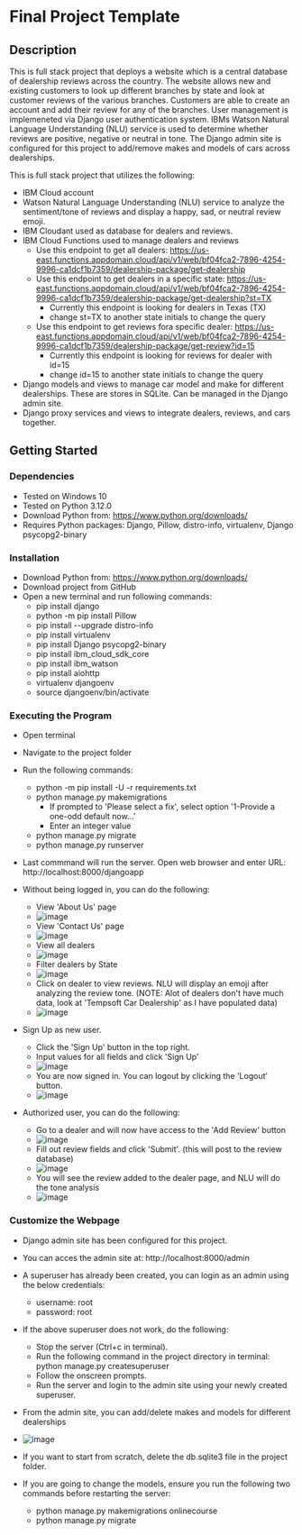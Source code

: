 # Final Project Template

## Description

This is full stack project that deploys a website which is a central database of dealership reviews across the country. The website allows new and existing customers to look up different branches by state and look at customer reviews of the various branches. Customers are able to create an account and add their review for any of the branches. User management is implemeneted via Django user authentication system. IBMs Watson Natural Language Understanding (NLU) service is used to determine whether reviews are positive, negative or neutral in tone. The Django admin site is configured for this project to add/remove makes and models of cars across dealerships. 

This is full stack project that utilizes the following:
- IBM Cloud account
- Watson Natural Language Understanding (NLU) service to analyze the sentiment/tone of reviews and display a happy, sad, or neutral review emoji. 
- IBM Cloudant used as database for dealers and reviews.
- IBM Cloud Functions used to manage dealers and reviews
     - Use this endpoint to get all dealers: https://us-east.functions.appdomain.cloud/api/v1/web/bf04fca2-7896-4254-9996-ca1dcf1b7359/dealership-package/get-dealership
     - Use this endpoint to get dealers in a specific state: https://us-east.functions.appdomain.cloud/api/v1/web/bf04fca2-7896-4254-9996-ca1dcf1b7359/dealership-package/get-dealership?st=TX
          - Currently this endpoint is looking for dealers in Texas (TX)
          - change st=TX to another state initials to change the query
     - Use this endpoint to get reviews fora  specific dealer: https://us-east.functions.appdomain.cloud/api/v1/web/bf04fca2-7896-4254-9996-ca1dcf1b7359/dealership-package/get-review?id=15
          - Currently this endpoint is looking for reviews for dealer with id=15
          - change id=15 to another state initials to change the query
- Django models and views to manage car model and make for different dealerships. These are stores in SQLite. Can be managed in the Django admin site. 
- Django proxy services and views to integrate dealers, reviews, and cars together.

## Getting Started

### Dependencies
- Tested on Windows 10
- Tested on Python 3.12.0
- Download Python from: https://www.python.org/downloads/
- Requires Python packages: Django, Pillow, distro-info, virtualenv, Django psycopg2-binary

### Installation
- Download Python from: https://www.python.org/downloads/
- Download project from GitHub
- Open a new terminal and run following commands:
     - pip install django
     - python -m pip install Pillow
     - pip install --upgrade distro-info
     - pip install virtualenv
     - pip install Django psycopg2-binary
     - pip install ibm_cloud_sdk_core
     - pip install ibm_watson
     - pip install aiohttp
     - virtualenv djangoenv
     - source djangoenv/bin/activate
  
### Executing the Program
- Open terminal
- Navigate to the project folder
- Run the following commands:
     - python -m pip install -U -r requirements.txt
     - python manage.py makemigrations
          - If prompted to 'Please select a fix', select option '1-Provide a one-odd default now...'
          - Enter an integer value
     - python manage.py migrate
     - python manage.py runserver
- Last commmand will run the server. Open web browser and enter URL: http://localhost:8000/djangoapp

- Without being logged in, you can do the following:
     - View 'About Us' page
     - ![image](https://github.com/MaayonThayaparan/National-Car-Dealership/assets/43158629/204ea253-14b0-4743-b8be-28b593ee0520)
     - View 'Contact Us' page
     - ![image](https://github.com/MaayonThayaparan/National-Car-Dealership/assets/43158629/50746a1c-5dce-4457-a7fa-6fc9b9c69ed9)
     - View all dealers
     - ![image](https://github.com/MaayonThayaparan/National-Car-Dealership/assets/43158629/7d6abb7b-2203-49cf-a8c9-e0dee4c5f069)
     - Filter dealers by State
     - ![image](https://github.com/MaayonThayaparan/National-Car-Dealership/assets/43158629/824f6725-4e00-4f1f-9a1c-185b6a7fe71a)
     - Click on dealer to view reviews. NLU will display an emoji after analyzing the review tone. (NOTE: Alot of dealers don't have much data, look at 'Tempsoft Car Dealership' as I have populated data)
     - ![image](https://github.com/MaayonThayaparan/National-Car-Dealership/assets/43158629/effab6b2-36b7-4c26-9e1f-36daacbb2ef5)
 
- Sign Up as new user.
     - Click the 'Sign Up' button in the top right.
     - Input values for all fields and click 'Sign Up'
     - ![image](https://github.com/MaayonThayaparan/National-Car-Dealership/assets/43158629/a01e3423-0972-492f-8cff-a3535dce074f)
     - You are now signed in. You can logout by clicking the 'Logout' button.
     - ![image](https://github.com/MaayonThayaparan/National-Car-Dealership/assets/43158629/ccce69d6-a978-4a9b-8473-d2b0b44fa5e0)

- Authorized user, you can do the following:
     - Go to a dealer and will now have access to the 'Add Review' button
     - ![image](https://github.com/MaayonThayaparan/National-Car-Dealership/assets/43158629/2dea4a39-374f-4c81-901e-fb9c85ee75fa)
     - Fill out review fields and click 'Submit'. (this will post to the review database)
     - ![image](https://github.com/MaayonThayaparan/National-Car-Dealership/assets/43158629/dc92f8a8-8f43-4208-a978-4944fdac3f3f)
     - You will see the review added to the dealer page, and NLU will do the tone analysis
     - ![image](https://github.com/MaayonThayaparan/National-Car-Dealership/assets/43158629/a39672f1-aea9-4f2e-afd1-576d299da493)


### Customize the Webpage
- Django admin site has been configured for this project.
- You can acces the admin site at: http://localhost:8000/admin
- A superuser has already been created, you can login as an admin using the below credentials:
     - username: root
     - password: root
- If the above superuser does not work, do the following:
     - Stop the server (Ctrl+c in terminal).
     - Run the following command in the project directory in terminal: python manage.py createsuperuser
     - Follow the onscreen prompts.
     - Run the server and login to the admin site using your newly created superuser.
- From the admin site, you can add/delete makes and models for different dealerships
- ![image](https://github.com/MaayonThayaparan/National-Car-Dealership/assets/43158629/2564d4e4-921d-40bb-973c-06f0994ae5c4)

- If you want to start from scratch, delete the db.sqlite3 file in the project folder.
- If you are going to change the models, ensure you run the following two commands before restarting the server:
     - python manage.py makemigrations onlinecourse
     - python manage.py migrate








 


